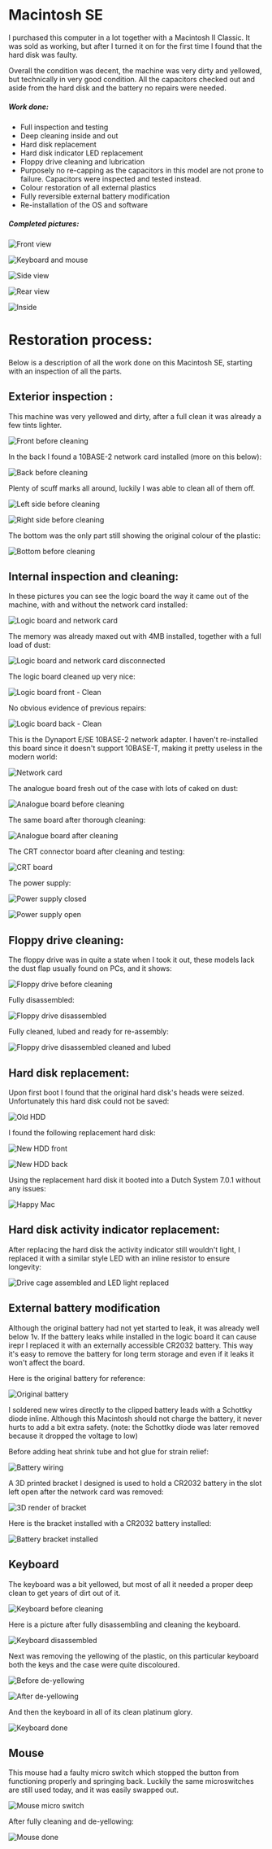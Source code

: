 # Macintosh SE

I purchased this computer in a lot together with a Macintosh II Classic. It was sold as working, but after I turned it on for the first time I found that the hard disk was faulty.

Overall the condition was decent, the machine was very dirty and yellowed, but technically in very good condition. All the capacitors checked out and aside from the hard disk and the battery no repairs were needed.

##### Work done:

* Full inspection and testing
* Deep cleaning inside and out
* Hard disk replacement
* Hard disk indicator LED replacement
* Floppy drive cleaning and lubrication
* Purposely no re-capping as the capacitors in this model are not prone to failure. Capacitors were inspected and tested instead.
* Colour restoration of all external plastics
* Fully reversible external battery modification
* Re-installation of the OS and software

##### Completed pictures:

![Front view](img_001.jpg)

![Keyboard and mouse](img_002.jpg)

![Side view](img_003.jpg)

![Rear view](img_004.jpg)

![Inside](img_039.jpg)

# Restoration process:

Below is a description of all the work done on this Macintosh SE, starting with an inspection of all the parts.

## Exterior inspection :

This machine was very yellowed and dirty, after a full clean it was already a few tints lighter.

![Front before cleaning](img_005.jpg)

In the back I found a 10BASE-2 network card installed (more on this below):

![Back before cleaning](img_006.jpg)

Plenty of scuff marks all around, luckily I was able to clean all of them off.

![Left side before cleaning](img_007.jpg)

![Right side before cleaning](img_008.jpg)

The bottom was the only part still showing the original colour of the plastic:

![Bottom before cleaning](img_009.jpg)

## Internal inspection and cleaning:

In these pictures you can see the logic board the way it came out of the machine, with and without the network card installed:

![Logic board and network card](img_010.jpg)

The memory was already maxed out with 4MB installed, together with a full load of dust:

![Logic board and network card disconnected](img_011.jpg)

The logic board cleaned up very nice:

![Logic board front - Clean](img_012.jpg)

No obvious evidence of previous repairs:

![Logic board back - Clean](img_013.jpg)

This is the Dynaport E/SE 10BASE-2 network adapter. I haven't re-installed this board since it doesn't support 10BASE-T, making it pretty useless in the modern world:

![Network card](img_014.jpg)

The analogue board fresh out of the case with lots of caked on dust:

![Analogue board before cleaning](img_015.jpg)

The same board after thorough cleaning:

![Analogue board after cleaning](img_016.jpg)

The CRT connector board after cleaning and testing:

![CRT board](img_017.jpg)

The power supply:

![Power supply closed](img_018.jpg)

![Power supply open](img_019.jpg)

## Floppy drive cleaning:

The floppy drive was in quite a state when I took it out, these models lack the dust flap usually found on PCs, and it shows:

![Floppy drive before cleaning](img_020.jpg)

Fully disassembled:

![Floppy drive disassembled](img_021.jpg)

Fully cleaned, lubed and ready for re-assembly:

![Floppy drive disassembled cleaned and lubed](img_022.jpg)

## Hard disk replacement:

Upon first boot I found that the original hard disk's heads were seized. Unfortunately this hard disk could not be saved:

![Old HDD](img_023.jpg)

I found the following replacement hard disk:

![New HDD front](img_024.jpg)

![New HDD back](img_025.jpg)

Using the replacement hard disk it booted into a Dutch System 7.0.1 without any issues:

![Happy Mac](img_026.jpg)

## Hard disk activity indicator replacement:

After replacing the hard disk the activity indicator still wouldn't light, I replaced it with a similar style LED with an inline resistor to ensure longevity:

![Drive cage assembled and LED light replaced](img_027.jpg)

## External battery modification

Although the original battery had not yet started to leak, it was already well below 1v. If the battery leaks while installed in the logic board it can cause irepr I replaced it with an externally accessible CR2032 battery. This way it's easy to remove the battery for long term storage and even if it leaks it won't affect the board.

Here is the original battery for reference:

![Original battery](img_028.jpg)

I soldered new wires directly to the clipped battery leads with a Schottky diode inline. Although this Macintosh should not charge the battery,  it never hurts to add a bit extra safety. (note: the Schottky diode was later removed because it dropped the voltage to low)

Before adding heat shrink tube and hot glue for strain relief:

![Battery wiring](img_029.jpg)

A 3D printed bracket I designed is used to hold a CR2032 battery in the slot left open after the network card was removed:

![3D render of bracket](img_030.png)

Here is the bracket installed with a CR2032 battery installed:

![Battery bracket installed](img_031.jpg)

## Keyboard

The keyboard was a bit yellowed, but most of all it needed a proper deep clean to get years of dirt out of it.

![Keyboard before cleaning](img_032.jpg)

Here is a picture after fully disassembling and cleaning the keyboard.

![Keyboard disassembled](img_033.jpg)

Next was removing the yellowing of the plastic, on this particular keyboard both the keys and the case were quite discoloured.

![Before de-yellowing](img_034.jpg)

![After de-yellowing](img_035.jpg)

And then the keyboard in all of its clean platinum glory.

![Keyboard done](img_036.jpg)

## Mouse

This mouse had a faulty micro switch which stopped the button from functioning properly and springing back. Luckily the same
microswitches are still used today, and it was easily swapped out.

![Mouse micro switch](img_037.jpg)

After fully cleaning and de-yellowing:

![Mouse done](img_038.jpg)
